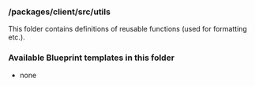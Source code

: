 ### /packages/client/src/utils

This folder contains definitions of reusable functions (used for formatting etc.).

### Available Blueprint templates in this folder

- none
